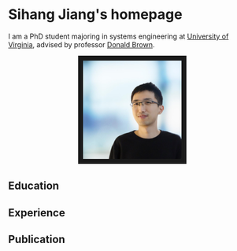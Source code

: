 # Sihang Jiang's homepage
I am a PhD student majoring in systems engineering at [University of Virginia](https://engineering.virginia.edu/departments/systems-and-information-engineering), advised by professor [Donald Brown](https://datascience.virginia.edu/people/donald-brown).


<p align="center">
<img src="https://github.com/jsh980210/figure/blob/main/photo.JPG" width="200" height="200" border="10"/>
</p>

## Education
## Experience
## Publication

